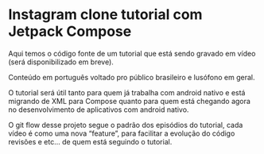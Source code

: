 # Instagram clone tutorial com Jetpack Compose

Aqui temos o código fonte de um tutorial que está sendo gravado em vídeo (será disponibilizado em breve). 

Conteúdo em português voltado pro público brasileiro e lusófono em geral.

O tutorial será útil tanto para quem já trabalha com android nativo e está migrando de XML para Compose quanto para quem está chegando agora no desenvolvimento de aplicativos com android nativo.

O git flow desse projeto segue o padrão dos episódios do tutorial, cada vídeo é como uma nova “feature”, para facilitar a evolução do código revisões e etc… de quem está seguindo o tutorial.
